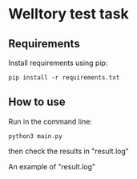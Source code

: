 # Welltory test task

## Requirements
Install requirements using pip:
```shell script
pip install -r requirements.txt
```

## How to use
Run in the command line:  
```shell script
python3 main.py
```
then check the results in "result.log"  
  
An example of "result.log"